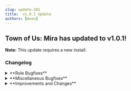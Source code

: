 ```yaml
---
slug: update-101
title:  v1.0.1 Update
authors: [moon]
---
```

## Town of Us: Mira has updated to v1.0.1!
**Note:** This update requires a new install.

### Changelog

<details className="customdetails">
  <summary>**Role Bugfixes**</summary>

<details className="customdetails">
<summary>**Crewmates**</summary>
* Detective report settings are now toggled correctly.
* Haunter can open Decontam doors again!
* Investigator footprints are hidden in comms sabotage.
* Prosecutor's prosecution is always anonymous.
* Prosecutor can no longer pros the skip button.
* If you are jailed and your Jailor dies mid-meeting, your messages are not displaced into public chat.
* Altruist revives dead lovers properly.
* Imitator Mayor no longer reveals themselves to the crew as Imitator.
* Imitator role change rpc has been fixed, shouldn't result in errors anymore.
* Medium arrows are removed after a meeting.
</details>

<details className="customdetails">
<summary>**Impostors**</summary>
* A player that's destined to become Traitor no longer holds the game if they are dead.
* Warlock no longer starts with a full charge after each meeting.
</details>

<details className="customdetails">
<summary>**Neutrals**</summary>
* Inquisitor checks if all their targets have died to determine if the game will end or not
* Inquisitor Inquire uses no longer drain if someone was picked during the round already
* Inquisitor report no longer duplicates the last role
* Phantom will spawn correctly if Haunter failed to spawn
* Phantom can open Decontam doors again!
* Soul Collected players will now hide in comms correctly
</details> 
</details>


<details className="customdetails">
  <summary>**Miscellaneous Bugfixes**</summary>

<details className="customdetails">
<summary>**Modifier Bug Fixes**</summary>
* Celebrity no longer sends a report message when they are exiled.
* In Freeplay, removing the Shy modifier no longer keeps your player or pet invisible.
* Multitasker no longer makes security minigames transparent.
* Taskmaster no longer finishes a task after the role intro.
* Lovers die together and revive together properly.
</details>

<details className="customdetails">
<summary>**Other Bug Fixes**</summary>
* Spamming to join into a lobby is no longer possible, and will not queue a join attempt repeatedly.
* Zooming in freeplay no longer shows broken shadows, instead opting to hide them.
* Messages with 0 characters will no longer be parsed through private chats.
* Long mode no longer trips up the game.
</details>

</details>


<details className="customdetails">
  <summary>**Improvements and Changes**</summary>

<details className="customdetails">
<summary>**Improvements**</summary>
* The `/setname` command now has a limit of 12 characters and removes tmp text.
* Lovers chatbox is hidden in the exile screen.
* Colorblind text is now always capitalized in all menus.
* Tawny and Gold color names have been swapped around.
* More errors have been cleared up, so there will be less filler in logs and the game will be smoother.
* Wiki hides the host player UI in the lobby.
</details>

<details className="customdetails">
<summary>**Additions and Changes**</summary>
* **Added:** "Jailee Can Use Public Chat" toggle.
* **Added:** New Colors!
* **Added:** Long Horse April Fools (Long and Long Horse have issues with cosmetics, be aware of this).
* **Removed:** `/sethost` command.
</details>

</details>

<!-- truncate -->
